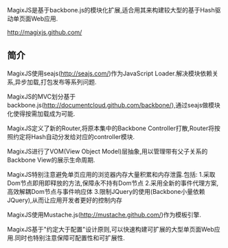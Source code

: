 ﻿MagixJS是基于backbone.js的模块化扩展,适合用其来构建较大型的基于Hash驱动单页面Web应用.

<http://magixjs.github.com/>


## 简介

MagixJS使用seajs(<http://seajs.com/>)作为JavaScript Loader.解决模块依赖关系,异步加载,打包发布等系列问题.

MagixJS的MVC划分基于backbone.js(<http://documentcloud.github.com/backbone/>),通过seajs做模块化使得按需加载成为可能.

MagixJS定义了新的Router,将原本集中的Backbone Controller打散,Router将按照约定将Hash自动分发给对应的controller模块.

MagixJS进行了VOM(View Object Model)层抽象,用以管理带有父子关系的Backbone View的展示生命周期.

MagixJS特别注意避免单页应用的浏览器内存大量积累和内存泄露.包括:
1.采取Dom节点即用即释放的方法,保障永不持有Dom节点
2.采用全新的事件代理方案,高效解耦Dom节点与事件响应体
3.限制JQuery的使用(Backbone小量依赖JQuery),从而让应用开发者更好的控制内存

MagixJS使用Mustache.js(<http://mustache.github.com/>)作为模板引擎.

MagixJS基于"约定大于配置"设计原则,可以快速构建可扩展的大型单页面Web应用.同时也特别注意保障可配置性和可扩展性.

